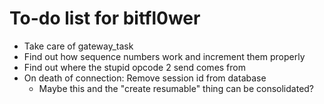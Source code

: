 # To-do list for bitfl0wer

- Take care of gateway_task
- Find out how sequence numbers work and increment them properly
- Find out where the stupid opcode 2 send comes from
- On death of connection: Remove session id from database
  - Maybe this and the "create resumable" thing can be consolidated?
